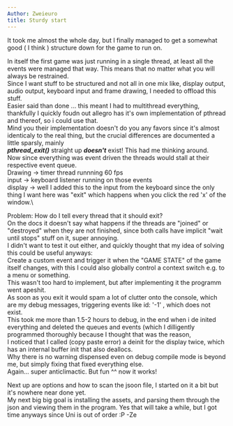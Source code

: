 ```yaml
---
Author: Zweieuro
title: Sturdy start
---
```



It took me almost the whole day, but I finally managed to get a somewhat good ( I think ) structure down for the game to run on. 


In itself the first game was just running in a single thread, at least all the events were managed that way. This means that no matter what you will always be restrained. \
Since I want stuff to be structured and not all in one mix like, display output, audio output, keyboard input and frame drawing, I needed to offload this stuff. \
Easier said than done ... this meant I had to multithread everything, thankfully I quickly foudn out allegro has it's own implementation of pthread and thereof, so i could use that. \
Mind you their implementation doesn't do you any favors since it's almost identicaly to the real thing, but the crucial differences are documented a little sparsly, mainly \
 ***pthread_exit()*** straight up ***doesn't*** exist! This had me thinking around. \
 Now since everything was event driven the threads would stall at their respective event queue.\
 Drawing -> timer thread runnning 60 fps\
 input -> keyboard listener running on those events\
 display -> well I added this to the input from the keyboard since the only thing I want here was "exit" which happens when you click the red 'x' of the window.\

 Problem: How do I tell every thread that it should exit? \
 On the docs it doesn't say what happens if the threads are "joined" or "destroyed" when they are not finished, since both calls have implicit "wait until stops" stuff on it, super annoying.\
 I didn't want to test it out either, and quickly thought that my idea of solving this could be useful anyways: \
 Create a custom event and trigger it when the "GAME STATE" of the game itself changes, with this I could also globally control a context switch e.g. to a menu or something.\
 This wasn't too hard to implement, but after implementing it the programm went apeshit.\
 As soon as you exit it would spam a lot of clutter onto the console, which are my debug messages, triggering events like id: '-1' , which does not exist. \
 This took me more than 1.5-2 hours to debug, in the end when i de inited everything and deleted the queues and events (which I dilligently programmed thoroughly because I thought that was the reason,\
 I noticed that I called (copy paste error) a deinit for the display twice, which has an internal buffer init that also deallocs.\
 Why there is no warning dispensed even on debug compile mode is beyond me, but simply fixing that fixed everything else.\
 Again... super anticlimactic. But fun ^^ now it works!

 Next up are options and how to scan the jsoon file, I started on it a bit but it's nowhere near done yet. \
 My next big big goal is installing the assets, and parsing them through the json and viewing them in the program. Yes that will take a while, but I got time anyways since Uni is out of order :P 
 -Ze
